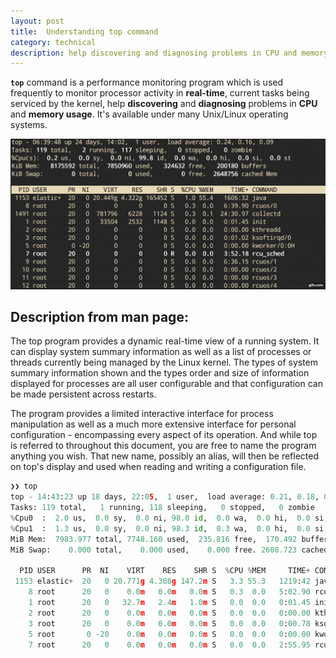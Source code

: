 ```yaml
---
layout: post
title:  Understanding top command
category: technical 
description: help discovering and diagnosing problems in CPU and memory usage
---
```


**`top`** command is a performance monitoring program which is used frequently to monitor processor activity in **real-time**, current tasks being serviced by the kernel, help **discovering** and **diagnosing** problems in **CPU** and **memory usage**. It's available under many Unix/Linux operating systems.

![](/assets/img/top-command-optimized.gif)

<!--description-->

## Description from man page:

The top program provides a dynamic real-time view of a running system. It can display system summary information as well as a list of processes or threads currently being managed by the Linux kernel. The types of system summary information shown and the types order and size of information displayed for processes are all user configurable and that configuration can be  made persistent across restarts.

The program provides a limited interactive interface for process manipulation as well as a much more extensive interface for personal configuration - encompassing every aspect of its operation. And while top is referred to throughout this document, you are free to name the program anything you wish. That new name, possibly an alias, will then be reflected on top's display and used when reading and writing a configuration file.

```python
❯❯ top
top - 14:43:23 up 18 days, 22:05,  1 user,  load average: 0.21, 0.18, 0.12
Tasks: 119 total,   1 running, 118 sleeping,   0 stopped,   0 zombie
%Cpu0  :  2.0 us,  0.0 sy,  0.0 ni, 98.0 id,  0.0 wa,  0.0 hi,  0.0 si,  0.0 st
%Cpu1  :  1.3 us,  0.0 sy,  0.0 ni, 98.3 id,  0.3 wa,  0.0 hi,  0.0 si,  0.0 st
MiB Mem:  7983.977 total, 7748.160 used,  235.816 free,  170.492 buffers
MiB Swap:    0.000 total,    0.000 used,    0.000 free. 2608.723 cached Mem

  PID USER      PR  NI    VIRT    RES    SHR S  %CPU %MEM     TIME+ COMMAND
 1153 elastic+  20   0 20.771g 4.308g 147.2m S   3.3 55.3   1219:42 java
    8 root      20   0    0.0m   0.0m   0.0m S   0.3  0.0   5:02.90 rcuos/0
    1 root      20   0   32.7m   2.4m   1.0m S   0.0  0.0   0:01.45 init
    2 root      20   0    0.0m   0.0m   0.0m S   0.0  0.0   0:00.00 kthreadd
    3 root      20   0    0.0m   0.0m   0.0m S   0.0  0.0   0:00.78 ksoftirqd/0
    5 root       0 -20    0.0m   0.0m   0.0m S   0.0  0.0   0:00.00 kworker/0:0H
    7 root      20   0    0.0m   0.0m   0.0m S   0.0  0.0   2:55.95 rcu_sched
```








